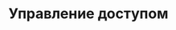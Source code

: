 ---
sidebar_position: 6
sidebar_label: Управление доступом
title: Управление доступом
description: Управление доступом
---